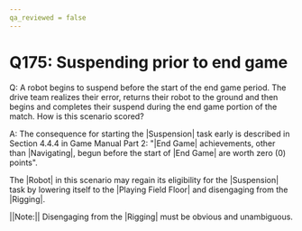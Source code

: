 ```yaml
---
qa_reviewed = false
---
```


# Q175: Suspending prior to end game

Q: A robot begins to suspend before the start of the end game period. The drive team realizes their error, returns their robot to the ground and then begins and completes their suspend during the end game portion of the match. How is this scenario scored?

A: The consequence for starting the |Suspension| task early is described in Section 4.4.4 in Game Manual Part 2: "|End Game| achievements, other than |Navigating|, begun before the start of |End Game| are worth zero (0) points". 

The |Robot| in this scenario may regain its eligibility for the |Suspension| task by lowering itself to the |Playing Field Floor| and disengaging from the |Rigging|. 

||Note:|| Disengaging from the |Rigging| must be obvious and unambiguous.